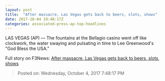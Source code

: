 ```yaml
---
layout: post
title:  "After massacre, Las Vegas gets back to beers, slots, shows"
date: 2017-10-04 19:48:17Z
categories: associated-press-ap-top-headlines
---
```


LAS VEGAS (AP) — The fountains at the Bellagio casino went off like clockwork, the water swaying and pulsating in time to Lee Greenwood's "God Bless the USA."


Full story on F3News: [After massacre, Las Vegas gets back to beers, slots, shows](http://www.f3nws.com/n/2ajzrC)

> Posted on: Wednesday, October 4, 2017 7:48:17 PM

